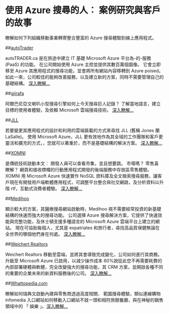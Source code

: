 <properties
    pageTitle="使用 Azure 搜尋的人︰ 案例研究與客戶的故事 |Microsoft Azure |使用者案例"
    description="案例研究與客戶相關 Azure 搜尋]，在 Microsoft Azure 裝載的雲端搜尋服務的故事。"
    services="search"
    documentationCenter=""
    authors="HeidiSteen"
    manager="jhubbard"
    editor=""
    tags="azure-portal"/>

<tags
    ms.service="search"
    ms.devlang="NA"
    ms.workload="search"
    ms.topic="article" 
    ms.tgt_pltfrm="na"
    ms.date="08/29/2016"
    ms.author="heidist"/>

# <a name="whos-using-azure-search-case-studies-and-customer-stories"></a>使用 Azure 搜尋的人︰ 案例研究與客戶的故事

瞭解如何下列組織移動事業轉寄整合豐富的 Azure 搜尋體驗到線上應用程式。

##<a name="autotraderhttpscustomersmicrosoftcompagescustomerstoryaspxrecid18596"></a>[autoTrader](https://customers.microsoft.com/Pages/CustomerStory.aspx?recid=18596)

autoTRADER.ca 是在旅途中建立 IT 基礎 Microsoft Azure 平台為-的-服務 (PaaS) 的功能。 在公司開始使用 Azure 主控並提供其數百萬個圖像。 它會立即移至 Azure 其應用程式的搜尋功能，並會將所有網站內容移轉到 Azure poised。 如此一來，公司較佳的能夠改善服務，以及建立新的方案，同時不需要管理自己的基礎結構。 [深入瞭解...](https://customers.microsoft.com/Pages/CustomerStory.aspx?recid=18596)


##<a name="gjirafahttpscustomersmicrosoftcompagescustomerstoryaspxrecid18633"></a>[gjirafa](https://customers.microsoft.com/Pages/CustomerStory.aspx?recid=18633)

阿爾巴尼亞文喇叭小型搜尋引擎如何上今天搜尋巨人記錄？ 了解當地語言，建立目標的使用者體驗，及依賴 Microsoft 雲端搜尋技術。 [深入瞭解...](https://customers.microsoft.com/Pages/CustomerStory.aspx?recid=18633)


##<a name="jllhttpscustomersmicrosoftcompagescustomerstoryaspxrecid18662"></a>[JLL](https://customers.microsoft.com/Pages/CustomerStory.aspx?recid=18662)

若要變更其應用程式的設計和利用的雲端裝載的方式來尋找 JLL (舊稱 Jones 蘭 LaSalle)。 使用 Microsoft Azure，JLL 更有效地作為其全域的工作團隊和客戶更靈活和擴充的方式，，您就可以著重於，而不是基礎結構的解決方案。 [深入瞭解...](https://customers.microsoft.com/Pages/CustomerStory.aspx?recid=18662)

##<a name="xomnihttpscustomersmicrosoftcompagescustomerstoryaspxrecid18667"></a>[XOMNI](https://customers.microsoft.com/Pages/CustomerStory.aspx?recid=18667)

是傳統技術啟動本文︰ 開發人員可以查看市集，並且想要跳。 市場嗎？ 零售喜 瞭解？ 網頁和接收標幟的行動應用程式開發的後端服務中存放區零售體驗。 XOMNI 用 Microsoft Azure 快速實作 NoSQL 資料庫及全文檢索搜尋服務，讓客戶現在有開發用戶端軟體應用程式，可調整平台整合與社交網路，及分析資料以升階 rtf，互動式消費者體驗。 [深入瞭解...](https://customers.microsoft.com/Pages/CustomerStory.aspx?recid=18667)


##<a name="medihoohttpscustomersmicrosoftcompagescustomerstoryaspxrecid19540"></a>[Medihoo](https://customers.microsoft.com/Pages/CustomerStory.aspx?recid=19540)

顯示較大的方案，其醫療搜尋網站啟動時，Medihoo 視不需要經常投資的新基礎結構的快速而強大的搜尋功能。 公司選擇 Azure 搜尋解決方案，它提供了快速效能與完整功能，及休士頓支援多種語言的 Microsoft Azure 雲端平台上建立的網站。 現在可協助每個人，尤其是 expatriates 和旅行者，尋找高品質保健無論在全世界的哪個他們身在何處。 [深入瞭解...](https://customers.microsoft.com/Pages/CustomerStory.aspx?recid=19540)


##<a name="weichert-realtorshttpscustomersmicrosoftcompagescustomerstoryaspxrecid21252"></a>[Weichert Realtors](https://customers.microsoft.com/Pages/CustomerStory.aspx?recid=21252)

Weichert Realtors 移動至雲端，並將其會導致完成變化，公司如何進行其商務。 升級至 Microsoft Azure 已啟用，以減少操作成本 60%說從此您不再需要耗費的內部部署硬體與軟體，完全改變強大的搜尋功能，其 CRM 方案，並開啟各種不同的重要的企業未來的新資料服務後的公司。 [深入瞭解...](https://customers.microsoft.com/Pages/CustomerStory.aspx?recid=21252)

##<a name="whattopediacomsearch-dev-case-study-whattopediamd"></a>[Whattopedia.com](search-dev-case-study-whattopedia.md)

瞭解如何瑞典文啟動內建與零售商透過高度相關、 範圍搜尋體驗，類似連線購物 infomedia 入口網站如何移動入口網站不就一頭和相符旅館餐廳，與在神秘的銷售領域中的 「 娛樂 」。[深入瞭解...](search-dev-case-study-whattopedia.md)

<!--Image References -- here for future reference. Had to -->
[1]: ./media/search-case-studies/autotrader_m.png
[2]: ./media/search-case-studies/gjirafa_m.png
[3]: ./media/search-case-studies/JLL_m.png
[4]: ./media/search-case-studies/medihoo_m.png
[5]: ./media/search-case-studies/weichert_m.png
[xomni]: ./media/search-case-studies/xomni_m.png
